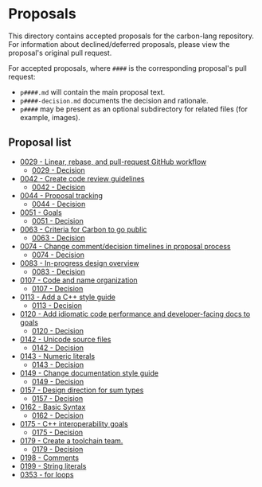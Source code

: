 # Proposals

<!--
Part of the Carbon Language project, under the Apache License v2.0 with LLVM
Exceptions. See /LICENSE for license information.
SPDX-License-Identifier: Apache-2.0 WITH LLVM-exception
-->

This directory contains accepted proposals for the carbon-lang repository. For
information about declined/deferred proposals, please view the proposal's
original pull request.

For accepted proposals, where `####` is the corresponding proposal's pull
request:

-   `p####.md` will contain the main proposal text.
-   `p####-decision.md` documents the decision and rationale.
-   `p####` may be present as an optional subdirectory for related files (for
    example, images).

## Proposal list

<!-- proposals -->
<!-- Generated by ./scripts/update_proposal_list.py -->

-   [0029 - Linear, rebase, and pull-request GitHub workflow](p0029.md)
    -   [0029 - Decision](p0029_decision.md)
-   [0042 - Create code review guidelines](p0042.md)
    -   [0042 - Decision](p0042_decision.md)
-   [0044 - Proposal tracking](p0044.md)
    -   [0044 - Decision](p0044_decision.md)
-   [0051 - Goals](p0051.md)
    -   [0051 - Decision](p0051_decision.md)
-   [0063 - Criteria for Carbon to go public](p0063.md)
    -   [0063 - Decision](p0063_decision.md)
-   [0074 - Change comment/decision timelines in proposal process](p0074.md)
    -   [0074 - Decision](p0074_decision.md)
-   [0083 - In-progress design overview](p0083.md)
    -   [0083 - Decision](p0083_decision.md)
-   [0107 - Code and name organization](p0107.md)
    -   [0107 - Decision](p0107_decision.md)
-   [0113 - Add a C++ style guide](p0113.md)
    -   [0113 - Decision](p0113_decision.md)
-   [0120 - Add idiomatic code performance and developer-facing docs to goals](p0120.md)
    -   [0120 - Decision](p0120_decision.md)
-   [0142 - Unicode source files](p0142.md)
    -   [0142 - Decision](p0142_decision.md)
-   [0143 - Numeric literals](p0143.md)
    -   [0143 - Decision](p0143_decision.md)
-   [0149 - Change documentation style guide](p0149.md)
    -   [0149 - Decision](p0149_decision.md)
-   [0157 - Design direction for sum types](p0157.md)
    -   [0157 - Decision](p0157_decision.md)
-   [0162 - Basic Syntax](p0162.md)
    -   [0162 - Decision](p0162_decision.md)
-   [0175 - C++ interoperability goals](p0175.md)
    -   [0175 - Decision](p0175_decision.md)
-   [0179 - Create a toolchain team.](p0179.md)
    -   [0179 - Decision](p0179_decision.md)
-   [0198 - Comments](p0198.md)
-   [0199 - String literals](p0199.md)
-   [0353 - for loops](p0353.md)

<!-- endproposals -->
